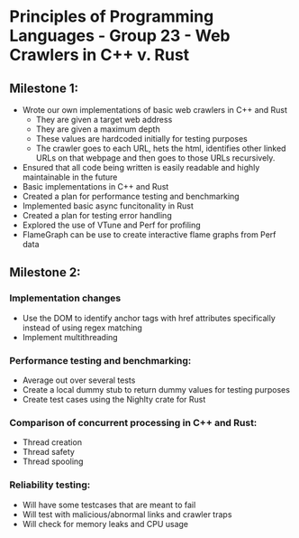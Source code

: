 # Principles of Programming Languages - Group 23 - Web Crawlers in C++ v. Rust

## Milestone 1:

- Wrote our own implementations of basic web crawlers in C++ and Rust
	- They are given a target web address
	- They are given a maximum depth
	- These values are hardcoded initially for testing purposes
	- The crawler goes to each URL, hets the html, identifies other linked URLs on that webpage and then goes to those URLs recursively. 
- Ensured that all code being written is easily readable and highly maintainable in the future
- Basic implementations in C++ and Rust
- Created a plan for performance testing and benchmarking
- Implemented basic async funcitonality in Rust
- Created a plan for testing error handling
- Explored the use of VTune and Perf for profiling
- FlameGraph can be use to create interactive flame graphs from Perf data


## Milestone 2:

### Implementation changes

- Use the DOM to identify anchor tags with href attributes specifically instead of using regex matching
- Implement multithreading

### Performance testing and benchmarking:

- Average out over several tests
- Create a local dummy stub to return dummy values for testing purposes
- Create test cases using the Nighlty crate for Rust

### Comparison of concurrent processing in C++ and Rust:

- Thread creation
- Thread safety
- Thread spooling

### Reliability testing:

- Will have some testcases that are meant to fail
- Will test with malicious/abnormal links and crawler traps
- Will check for memory leaks and CPU usage
